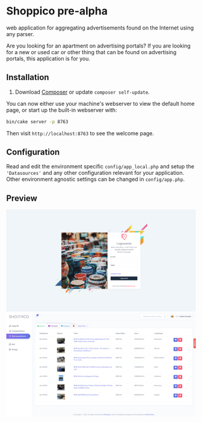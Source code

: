 # Shoppico pre-alpha
web application for aggregating advertisements found on the Internet using any parser.

Are you looking for an apartment on advertising portals?
If you are looking for a new or used car or other thing that can be found on advertising portals, this application is for you.

## Installation

1. Download [Composer](https://getcomposer.org/doc/00-intro.md) or update `composer self-update`.

You can now either use your machine's webserver to view the default home page, or start
up the built-in webserver with:

```bash
bin/cake server -p 8763
```

Then visit `http://localhost:8763` to see the welcome page.


## Configuration

Read and edit the environment specific `config/app_local.php` and setup the 
`'Datasources'` and any other configuration relevant for your application.
Other environment agnostic settings can be changed in `config/app.php`.

## Preview
![Login Page](docs/preview.png "Login Page")
![Login Page](docs/preview2.png "App Dashboard")
